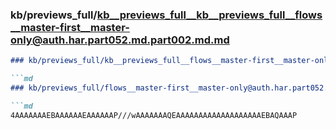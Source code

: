 ### kb/previews_full/kb__previews_full__kb__previews_full__flows__master-first__master-only@auth.har.part052.md.part002.md.md

```md
### kb/previews_full/kb__previews_full__flows__master-first__master-only@auth.har.part052.md.part002.md

```md
### kb/previews_full/flows__master-first__master-only@auth.har.part052.md (part 002)

```md
4AAAAAAAEBAAAAAAEAAAAAAP///wAAAAAAAQEAAAAAAAAAAAAAAAAAAAEBAQAAAP
```

```

```

```
